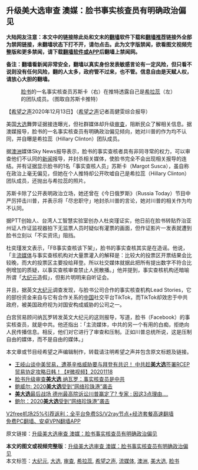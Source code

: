  <h2>升级美大选审查 澳媒：脸书事实核查员有明确政治偏见</h2> <p class="notice"><b>大陆网友注意：本文中的链接除此处和文末的<a href="https://github.com/bannedbook/fanqiang" >翻墙</a>软件下载和<a href="https://github.com/killgcd/justmysocks/blob/master/README.md">翻墙推荐</a>链接外全部为禁网链接，未翻墙状态下打不开，请勿点击。此为文字版禁闻，欲看图文视频完整版和更多禁闻，请下载<a href="https://github.com/bannedbook/fanqiang">翻墙软件或APP</a>后翻墙上禁闻网。</p><p>备注：翻墙看新闻非常安全，翻墙以真实身份发表敏感言论有一定风险，但只看不说则没有任何风险，翻的人太多，政府管不过来，也不管。信息自由是天赋人权，请放心大胆的翻墙。</b></p>  <div class="entry"> <figure><figcaption><a href="https://www.bannedbook.org/bnews/tag/%e8%84%b8%e4%b9%a6/" class="st_tag internal_tag" rel="tag" title="标签 脸书 下的日志">脸书</a>的一名事实核查员苏斯卡（右）在推特透露自己是<a href="https://www.bannedbook.org/bnews/tag/%e5%b8%8c%e6%8b%89%e8%95%8a/" class="st_tag internal_tag" rel="tag" title="标签 希拉蕊 下的日志">希拉蕊</a>（左）的团队成员。（图取自苏斯卡推特）</figcaption></figure> <p>【<span class='wp_keywordlink_affiliate'><a href="https://www.soundofhope.org" title="希望之声" target="_blank">希望之声</a></span>2020年12月13日】（<a href="https://www.bannedbook.org/bnews/tag/%e5%b8%8c%e6%9c%9b%e4%b9%8b%e5%a3%b0/" class="st_tag internal_tag" rel="tag" title="标签 希望之声 下的日志">希望之声</a>记者高健雯综合报导）</p> <p>美国<a href="https://www.bannedbook.org/bnews/tag/%e5%a4%a7%e9%80%89/" class="st_tag internal_tag" rel="tag" title="标签 大选 下的日志">大选</a>舞弊证据接连曝光，但社群媒体却升级<a href="https://www.bannedbook.org/bnews/tag/%E5%AE%A1%E6%9F%A5/" class="st_tag internal_tag" rel="tag" title="标签 审查 下的日志">审查</a>，阻断民众了解相关信息。据澳媒报导，脸书的一名事实核查员有明确政治偏见倾向，她对川普的作为均不认同，并自曝是希拉蕊（Hillary Clinton）团队成员。</p> <p>据<a href="https://www.bannedbook.org/bnews/tag/%e6%be%b3%e6%b4%b2/" class="st_tag internal_tag" rel="tag" title="标签 澳洲 下的日志">澳洲</a>媒体Sky News报导表示，脸书的事实查核者具有非同寻常的权力，可以审查他们不认同的<span class='wp_keywordlink_affiliate'><a href="https://www.bannedbook.org/" title="新闻">新闻</a></span>报导，并封杀相关媒体，使脸书完全不会出现相关报导的连结。并有证据显示脸书的1名「事实查核人员」苏斯卡（Margot Susca），虽自称在政治上毫无偏见，但她在个人推特却公开吹嘘自己是希拉蕊（Hillary Clinton）团队成员，还抛出与希拉蕊的照片。</p>  <p>苏斯卡除了公开表明政治立场，她还曾在《今日俄罗斯》（Russia Today）节目中严厉抨击川普，并表示将「尽忠职守」地封杀川普的言论，她对川普的相关作为均不认同。</p> <p>据PTT创始人、台湾人工智慧实验室创办人杜奕瑾证实，他日前在脸书转贴乔治亚州证人作证监视器拍下无监票人员时疑似有灌票的画面，但作证影片一发表就遭到脸书立刻以「不实资讯」阻挡。</p> <p>杜奕瑾发文表示，「FB事实查核该下架」，脸书的事实查核其实是在造谣。他说，「主<a href="https://www.bannedbook.org/bnews/tag/%E6%B5%81%E5%AA%92%E4%BD%93/" class="st_tag internal_tag" rel="tag" title="标签 流媒体 下的日志">流媒体</a>与事实查核机构对大量票灌入的解释是：比较大的投票区开票结果会比较晚，而大的投票区主要投给拜登。所以社交媒体就据此把所有提出数字不符合比例增加的质疑，以事实查核审查禁止人民散播。」他并提到，事实查核机构还暗喻所谓「<span class='wp_keywordlink_affiliate'><a href="http://www.epochtimes.com/" title="大纪元" target="_blank">大纪元</a></span>造假」，但影片明明来自听证会。</p>  <p>并且，据英文<a href="https://www.bannedbook.org/bnews/tag/%e5%a4%a7%e7%ba%aa%e5%85%83/" class="st_tag internal_tag" rel="tag" title="标签 大纪元 下的日志">大纪元</a>调查发现，与脸书公司合作的事实核查机构Lead Stories，它的部份资金来自与它有合作关系的<span class='wp_keywordlink_affiliate'><a href="https://www.bannedbook.org/" title="中国" target="_blank">中国</a></span>社交平台TikTok，而TikTok却效忠于中共政府，被美国政府视为对国安构成威胁的公司之一。</p> <p>白宫贸易顾问纳瓦罗转发英文大纪元的这则报导，写道，脸书（Facebook）的事实核查员，就是中共。他还指出：「主流媒体，中共的另一个有用的白痴，拒绝向人民传播信息。相反，他们对它进行了审查和压制。正如川普总统所说，这是压制自由的媒体，而不是自由的媒体。」</p> <p>本文章或节目经希望之声编辑制作，转载请注明希望之声并包含原文标题及链接。</p>  <ul class='op-related-articles' title='相关阅读'> <li><a href='https://www.bannedbook.org/bnews/bannedvideo/20201118/1446841.html' target='_blank'>王岐山谈中美贸易，遭基辛格威胁要与拜登有共识！ 中共趁<b>美大选</b>签署RCEP贸易协定攻略日韩！【#微视频】20201118</a></li> <li><a href='https://www.bannedbook.org/bnews/taiwannews/20201212/1446506.html' target='_blank'>脸书升级审查<b>美大选</b> 纳瓦罗：事实核查员是中共</a></li> <li><a href='https://www.bannedbook.org/bnews/bannedvideo/20201212/1446286.html' target='_blank'>鲍威尔: 2020<b>美大选</b>受到“网络珍珠港”袭击</a></li> <li><a href='https://www.bannedbook.org/bnews/cnnews/20201212/1446160.html' target='_blank'><b>美大选</b>最后战场 德州最高院诉讼川普赢定了? 专家 : 因这3点理由....</a></li> <li><a href='https://www.bannedbook.org/bnews/taiwannews/20201212/1446037.html' target='_blank'>鲍尔：2020<b>美大选</b>受到“网络珍珠港”袭击</a></li> </ul> <p class="texttj"> <a href="https://github.com/bannedbook/fanqiang/wiki/V2ray%E6%9C%BA%E5%9C%BA" target="_blank">V2free机场25%引荐返利：全平台免费SS/V2ray节点+经济套餐高速翻墙</a><br/> <a href="https://github.com/bannedbook/fanqiang/wiki/%E7%A6%81%E9%97%BB%E7%BD%91%E5%AE%89%E5%8D%93%E7%BF%BB%E5%A2%99%E6%96%B0%E9%97%BBAPP" target="_blank">免费PC翻墙、安卓VPN翻墙APP</a></p><p>原文链接：<a class="src_link"  href="https://www.soundofhope.org/post/453373" target="_blank">升级美大选审查 澳媒：脸书事实核查员有明确政治偏见</a></p><a name='sharetosocial'></a>       <div><b>本文的图文或视频完整版</b>：<a href='https://www.bannedbook.org/bnews/comments/20201214/1447535.html'>升级美大选审查 澳媒：脸书事实核查员有明确政治偏见</a></div>  </div><!--END ENTRY--> <div class="postfooter"> <div>本文标签：<a href="https://www.bannedbook.org/bnews/tag/%e5%a4%a7%e7%ba%aa%e5%85%83/" rel="tag">大纪元</a>, <a href="https://www.bannedbook.org/bnews/tag/%e5%a4%a7%e9%80%89/" rel="tag">大选</a>, <a href="https://www.bannedbook.org/bnews/tag/%E5%AE%A1%E6%9F%A5/" rel="tag">审查</a>, <a href="https://www.bannedbook.org/bnews/tag/%e5%b8%8c%e6%8b%89%e8%95%8a/" rel="tag">希拉蕊</a>, <a href="https://www.bannedbook.org/bnews/tag/%e5%b8%8c%e6%9c%9b%e4%b9%8b%e5%a3%b0/" rel="tag">希望之声</a>, <a href="https://www.bannedbook.org/bnews/tag/%E6%B5%81%E5%AA%92%E4%BD%93/" rel="tag">流媒体</a>, <a href="https://www.bannedbook.org/bnews/tag/%e6%be%b3%e6%b4%b2/" rel="tag">澳洲</a>, <a href="https://www.bannedbook.org/bnews/tag/%e7%be%8e%e5%a4%a7%e9%80%89/" rel="tag">美大选</a>, <a href="https://www.bannedbook.org/bnews/tag/%e8%84%b8%e4%b9%a6/" rel="tag">脸书</a></div>  </div><!--END POSTFOOTER--> 
